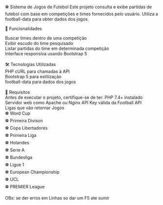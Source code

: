 ⚽ Sistema de Jogos de Futebol
Este projeto consulta e exibe partidas de futebol com base em competições e times fornecidos pelo usuário. Utiliza a football-data para obter dados dos jogos.<br>
 
🚀 Funcionalidades<br>
 
Buscar times dentro de uma competição<br>
Exibir escudo do time pesquisado<br>
Listar partidas do time em determinada competição<br>
Interface responsiva usando Bootstrap 5<br>
<br>
🛠 Tecnologias Utilizadas
<br>
PHP
cURL para chamadas à API<br>
Bootstrap 5 para estilização<br>
football-data para dados dos jogos<br>
<br>
📌 Requisitos
<br>
Antes de executar o projeto, certifique-se de ter:
PHP 7.4+ instalado
Servidor web como Apache ou Nginx
API Key válida da Football API
<br>
Ligas que vão retornar Jogos 
<br>
⚽ Word Cup
<br>
⚽ Primeira Divison
<br>
⚽ Copa Libertadores
<br>
⚽ Primeira Liga
<br>
⚽ Holandes
<br>
⚽ Serie A
<br>
⚽ Bundesliga
<br>
⚽ Ligue 1
<br>
⚽ European Championship
<br>
⚽ UCL
<br>
⚽ PREMIER League
<br>

OBs: se der erros em Linhas so dar um F5 ate sumir
